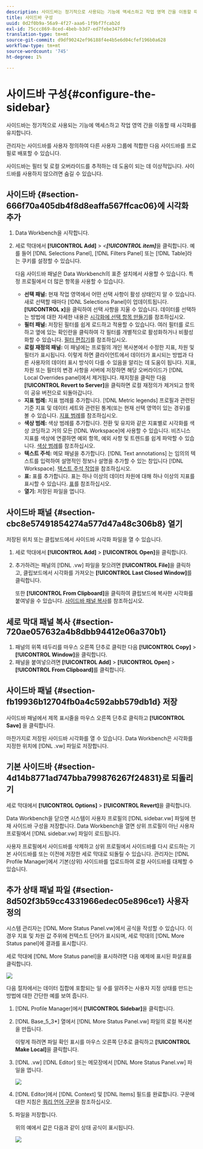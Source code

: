 ```yaml
---
description: 사이드바는 정기적으로 사용되는 기능에 액세스하고 작업 영역 간을 이동할 때 시각화를 유지합니다.
title: 사이드바 구성
uuid: 0d2f0b9a-56a9-4f27-aaa6-1f9bf7fcab2d
exl-id: 75ccc869-8ced-4beb-b3d7-ed7febe347f9
translation-type: tm+mt
source-git-commit: d9df90242ef96188f4e4b5e6d04cfef196b0a628
workflow-type: tm+mt
source-wordcount: '745'
ht-degree: 1%

---
```


# 사이드바 구성{#configure-the-sidebar}

사이드바는 정기적으로 사용되는 기능에 액세스하고 작업 영역 간을 이동할 때 시각화를 유지합니다.

관리자는 사이드바를 사용자 정의하여 다른 사용자 그룹에 적합한 다음 사이드바를 프로필로 배포할 수 있습니다.

사이드바는 필터 및 로컬 오버라이드를 추적하는 데 도움이 되는 데 이상적입니다. 사이드바를 사용하지 않으려면 숨길 수 있습니다.

## 사이드바 {#section-666f70a405db4f8d8eaffa567ffcac06}에 시각화 추가

1. Data Workbench을 시작합니다.
1. 세로 막대에서 **[!UICONTROL Add]** > *&lt;**[!UICONTROL item]***&#x200B;을 클릭합니다. 예를 들어 [!DNL Selections Panel], [!DNL Filters Panel] 또는 [!DNL Table]라는 쿠키를 설정할 수 있습니다. 

   다음 사이드바 패널은 Data Workbench의 표준 설치에서 사용할 수 있습니다. 특정 프로필에서 더 많은 항목을 사용할 수 있습니다.

   * **선택 패널:** 현재 작업 영역에서 어떤 선택 사항이 활성 상태인지 알 수 있습니다. 새로 선택할 때마다 [!DNL Selections Panel]이 업데이트됩니다. **[!UICONTROL x]**&#x200B;을 클릭하여 선택 사항을 지울 수 있습니다. 데이터를 선택하는 방법에 대한 자세한 내용은 [시각화에 선택 항목 만들기](../../home/c-get-started/c-vis/c-sel-vis/c-sel-vis.md#concept-012870ec22c7476e9afbf3b8b2515746)를 참조하십시오.
   * **필터 패널:** 저장된 필터를 쉽게 로드하고 적용할 수 있습니다. 여러 필터를 로드하고 옆에 있는 확인란을 클릭하여 각 필터를 개별적으로 활성화하거나 비활성화할 수 있습니다. [필터 편집기](../../home/c-get-started/c-analysis-vis/c-filter-editors/c-filter-editors.md#concept-2f343ecbed8240f18b0c1f1eccef11e3)를 참조하십시오.
   * **로컬 재정의 패널:** 이 패널에는 프로필의 개인 복사본에서 수정한 지표, 차원 및 필터가 표시됩니다. 이렇게 하면 클라이언트에서 데이터가 표시되는 방법과 다른 사용자의 데이터 표시 방식이 다를 수 있음을 알리는 데 도움이 됩니다. 지표, 차원 또는 필터의 변경 사항을 서버에 저장하면 해당 오버라이드가 [!DNL Local Overrides panel]에서 제거됩니다. 재지정을 클릭한 다음 **[!UICONTROL Revert to Server]**&#x200B;을 클릭하면 로컬 재정의가 제거되고 항목이 공유 버전으로 되돌아갑니다.
   * **지표 범례:** 지표 범례를 추가합니다. [!DNL Metric legends] 프로필과 관련된 기준 지표 및 데이터 세트와 관련된 통계(또는 현재 선택 영역이 있는 경우)를 볼 수 있습니다. [지표 범례](../../home/c-get-started/c-analysis-vis/c-legends/c-metric-leg.md#concept-e7195bc8f7844ae295bda3a88b028d5b)를 참조하십시오.
   * **색상 범례:** 색상 범례를 추가합니다. 전환 및 유지와 같은 지표별로 시각화를 색상 코딩하고 거의 모든 [!DNL Workspace]에 사용할 수 있습니다. 비즈니스 지표를 색상에 연결하면 예외 항목, 예외 사항 및 트렌드를 쉽게 파악할 수 있습니다. [색상 범례](../../home/c-get-started/c-analysis-vis/c-legends/c-color-leg.md#concept-f84d51dc0d6547f981d0642fc2d01358)를 참조하십시오.
   * **텍스트 주석:** 메모 패널을 추가합니다. [!DNL Text annotations] 는 임의의 텍스트를 입력하여 설명적인 정보나 설명을 추가할 수 있는 창입니다 [!DNL Workspace]. [텍스트 주석 작업](../../home/c-get-started/c-analysis-vis/c-annots/c-text-annots.md#concept-55b4aa3e0c58470b8e3c9d452e12a777)을 참조하십시오.
   * **표:** 표를 추가합니다. 표는 하나 이상의 데이터 차원에 대해 하나 이상의 지표를 표시할 수 있습니다. [표](../../home/c-get-started/c-analysis-vis/c-tables/c-tables.md#concept-c632cb8ad9724f90ac5c294d52ae667f)를 참조하십시오.
   * **열기:** 저장된 파일을 엽니다.

## 사이드바 패널 {#section-cbc8e57491854274a577d47a48c306b8} 열기

저장된 위치 또는 클립보드에서 사이드바 시각화 파일을 열 수 있습니다.

1. 세로 막대에서 **[!UICONTROL Add]** > **[!UICONTROL Open]**&#x200B;을 클릭합니다.
1. 추가하려는 패널의 [!DNL .vw] 파일을 찾으려면 **[!UICONTROL File]**&#x200B;을 클릭하고, 클립보드에서 시각화를 가져오는 **[!UICONTROL Last Closed Window]**&#x200B;를 클릭합니다.

   또한 **[!UICONTROL From Clipboard]**&#x200B;을 클릭하여 클립보드에 복사한 시각화를 붙여넣을 수 있습니다. [사이드바 패널 복사](../../home/c-get-started/c-config-sidebar.md#section-720ae057632a4b8dbb94412e06a370b1)를 참조하십시오.

## 세로 막대 패널 복사 {#section-720ae057632a4b8dbb94412e06a370b1}

1. 패널의 위쪽 테두리를 마우스 오른쪽 단추로 클릭한 다음 **[!UICONTROL Copy]** > **[!UICONTROL Window]**&#x200B;을 클릭합니다.
1. 패널을 붙여넣으려면 **[!UICONTROL Add]** > **[!UICONTROL Open]** > **[!UICONTROL From Clipboard]**&#x200B;를 클릭합니다.

## 사이드바 패널 {#section-fb19936b12704fb0a4c592abb579db1d} 저장

사이드바 패널에서 제목 표시줄을 마우스 오른쪽 단추로 클릭하고 **[!UICONTROL Save]** 을 클릭합니다.

마찬가지로 저장된 사이드바 시각화를 열 수 있습니다. Data Workbench은 시각화를 지정한 위치에 [!DNL .vw] 파일로 저장합니다.

## 기본 사이드바 {#section-4d14b8771ad747bba799876267f24831}로 되돌리기

세로 막대에서 **[!UICONTROL Options]** > **[!UICONTROL Revert]**&#x200B;을 클릭합니다.

Data Workbench을 닫으면 시스템이 사용자 프로필의 [!DNL sidebar.vw] 파일에 현재 사이드바 구성을 저장합니다. Data Workbench을 열면 상위 프로필이 아닌 사용자 프로필에서 [!DNL sidebar.vw] 파일이 로드됩니다.

사용자 프로필에서 사이드바를 삭제하고 상위 프로필에서 사이드바를 다시 로드하는 기본 사이드바를 또는 이전에 저장한 세로 막대로 되돌릴 수 있습니다. 관리자는 [!DNL Profile Manager]에서 기본(상위) 사이드바를 업로드하여 로컬 사이드바를 대체할 수 있습니다.

## 추가 상태 패널 파일 {#section-8d502f3b59cc4331966edec05e896ce1} 사용자 정의

시스템 관리자는 [!DNL More Status Panel.vw]에서 공식을 작성할 수 있습니다. 이 경우 지표 및 차원 값 주위에 컨텍스트 단어가 표시되며, 세로 막대의 [!DNL More Status panel]에 결과를 표시합니다.

세로 막대에 [!DNL More Status panel]을 표시하려면 다음 예제에 표시된 화살표를 클릭합니다.

![](assets/more_status_panel_arrows.png)

다음 절차에서는 데이터 집합에 포함되는 일 수를 알려주는 사용자 지정 상태를 만드는 방법에 대한 간단한 예를 보여 줍니다.

1. [!DNL Profile Manager]에서 **[!UICONTROL Sidebar\]**&#x200B;을 클릭합니다.

1. [!DNL Base_5_3*] 열에서 [!DNL More Status Panel.vw] 파일의 로컬 복사본을 만듭니다.

   이렇게 하려면 파일 확인 표시를 마우스 오른쪽 단추로 클릭하고 **[!UICONTROL Make Local]**&#x200B;을 클릭합니다.

1. [!DNL .vw] [!DNL Editor] 또는 메모장에서 [!DNL More Status Panel.vw] 파일을 엽니다.

   ![](assets/more_status_panel_file.png)

1. [!DNL Editor]에서 [!DNL Context] 및 [!DNL Items] 필드를 완료합니다. 구문에 대한 지침은 [쿼리 언어 구문](../../home/c-get-started/c-qry-lang-syntx/c-qry-lang-syntx.md#concept-15d1d3f5164a47d49468c5acb7299d9f)을 참조하십시오.

1. 파일을 저장합니다.

   위의 예에서 값은 다음과 같이 상태 공식이 표시됩니다.

   ![](assets/more_status_panel.png)
